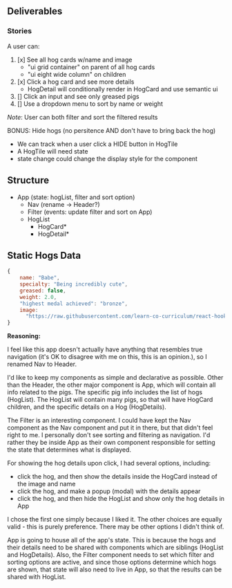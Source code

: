 ## Deliverables

### Stories
A user can:
1. [x] See all hog cards w/name and image
    - "ui grid container" on parent of all hog cards
    - "ui eight wide column" on children
2. [x] Click a hog card and see more details
    - HogDetail will conditionally render in HogCard and use semantic ui
3. [] Click an input and see only greased pigs
4. [] Use a dropdown menu to sort by name or weight

_Note_: User can both filter and sort the filtered results

BONUS: Hide hogs (no persitence AND don't have to bring back the hog)
 - We can track when a user click a HIDE button in HogTile
 - A HogTile will need state
 - state change could change the display style for the component

## Structure
- App (state: hogList, filter and sort option)
    - Nav (rename -> Header?)
    - Filter (events: update filter and sort on App)
    - HogList
        - HogCard*
        - HogDetail*

## Static Hogs Data
```javascript
{
    name: "Babe",
    specialty: "Being incredibly cute",
    greased: false,
    weight: 2.0,
    "highest medal achieved": "bronze",
    image:
      "https://raw.githubusercontent.com/learn-co-curriculum/react-hooks-hogwild/master/public/images/babe.jpg",
}
  ```

**Reasoning:**

I feel like this app doesn't actually have anything that resembles true navigation (it's OK to disagree with me on this, this is an opinion.), so I renamed Nav to Header.

I'd like to keep my components as simple and declarative as possible. Other than the Header, the other major component is App, which will contain all info related to the pigs. The specific pig info includes the list of hogs (HogList). The HogList will contain many pigs, so that will have HogCard children, and the specific details on a Hog (HogDetails).

The Filter is an interesting component. I could have kept the Nav component as the Nav component and put it in there, but that didn't feel right to me. I personally don't see sorting and filtering as navigation. I'd rather they be inside App as their own component responsible for setting the state that determines what is displayed.

For showing the hog details upon click, I had several options, including:
- click the hog, and then show the details inside the HogCard instead of the image and name
- click the hog, and make a popup (modal) with the details appear
- click the hog, and then hide the HogList and show only the hog details in App

I chose the first one simply because I liked it. The other choices are equally valid - this is purely preference. There may be other options I didn't think of.

App is going to house all of the app's state. This is because the hogs and their details need to be shared with components which are siblings (HogList and HogDetails). Also, the Filter component needs to set which filter and sorting options are active, and since those options determine which hogs are shown, that state will also need to live in App, so that the results can be shared with HogList.

